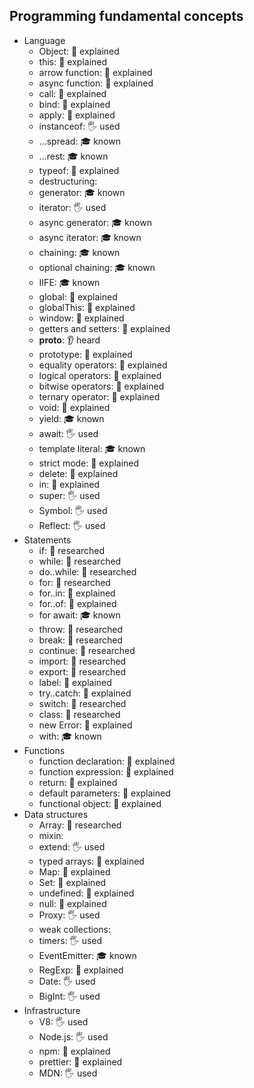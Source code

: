 ## Programming fundamental concepts

- Language
  - Object: 🙋 explained
  - this: 🙋 explained
  - arrow function: 🙋 explained
  - async function: 🙋 explained
  - call: 🙋 explained
  - bind: 🙋 explained
  - apply: 🙋 explained
  - instanceof: 🖐️ used
  - ...spread: 🎓 known
  - ...rest: 🎓 known
  - typeof: 🙋 explained
  - destructuring: 
  - generator: 🎓 known
  - iterator: 🖐️ used
  - async generator: 🎓 known
  - async iterator: 🎓 known
  - chaining: 🎓 known
  - optional chaining: 🎓 known
  - IIFE: 🎓 known
  - global: 🙋 explained
  - globalThis: 🙋 explained
  - window: 🙋 explained
  - getters and setters: 🙋 explained
  - __proto__: 👂 heard
  - prototype: 🙋 explained
  - equality operators: 🙋 explained
  - logical operators: 🙋 explained
  - bitwise operators: 🙋 explained
  - ternary operator: 🙋 explained
  - void: 🙋 explained
  - yield: 🎓 known
  - await: 🖐️ used
  - template literal: 🎓 known
  - strict mode: 🙋 explained
  - delete: 🙋 explained
  - in: 🙋 explained
  - super: 🖐️ used
  - Symbol: 🖐️ used
  - Reflect: 🖐️ used
- Statements
  - if: 🔬 researched
  - while: 🔬 researched
  - do..while: 🔬 researched
  - for: 🔬 researched
  - for..in: 🙋 explained
  - for..of: 🙋 explained
  - for await: 🎓 known
  - throw: 🔬 researched
  - break: 🔬 researched
  - continue: 🔬 researched
  - import: 🔬 researched
  - export: 🔬 researched
  - label: 🙋 explained
  - try..catch: 🙋 explained
  - switch: 🔬 researched
  - class: 🔬 researched
  - new Error: 🙋 explained
  - with: 🎓 known
- Functions
  - function declaration: 🙋 explained
  - function expression: 🙋 explained
  - return: 🙋 explained
  - default parameters: 🙋 explained
  - functional object: 🙋 explained
- Data structures
  - Array: 🔬 researched
  - mixin: 
  - extend: 🖐️ used
  - typed arrays: 🙋 explained
  - Map: 🙋 explained
  - Set: 🙋 explained
  - undefined: 🙋 explained
  - null: 🙋 explained
  - Proxy: 🖐️ used
  - weak collections: 
  - timers: 🖐️ used
  - EventEmitter: 🎓 known
  - RegExp: 🙋 explained
  - Date: 🖐️ used
  - BigInt: 🖐️ used
- Infrastructure
  - V8: 🖐️ used
  - Node.js: 🖐️ used
  - npm: 🙋 explained
  - prettier: 🙋 explained
  - MDN: 🖐️ used
